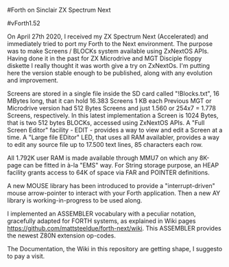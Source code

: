 #Forth on Sinclair ZX Spectrum Next

#vForth1.52

On April 27th 2020, I received my  ZX Spectrum Next  (Accelerated)  and immediately tried to port my Forth to the Next environment. 
The purpose was to make Screens / BLOCKs system available using ZxNextOS APIs. 
Having done it in the past for ZX Microdrive and MGT Disciple floppy diskette  I really thought it was worth give a try on ZxNextOs.
I'm putting here the version stable enough to be published, along with any evolution and improvement.

Screens are stored in a single file inside the SD card called "!Blocks.txt", 16 MBytes long, that it can hold 16.383 Screens 1 KB each 
Previous MGT or Microdrive version had 512 Bytes Screens and just 1.560 or 254x7 = 1.778 Screens, respectively. 
In this latest implementation a Screen is 1024 Bytes, that is two 512 bytes BLOCKs, accessed using ZxNextOS APIs. 
A "Full Screen Editor" facility - EDIT - provides a way to view and edit a Screen at a time.
A "Large file EDitor" LED, that uses all RAM availabler, provides a way to edit any source file up to 17.500 text lines, 85 characters each row.

All 1.792K user RAM is made available through MMU7 on which any 8K-page can be fitted in à-la "EMS" way.
For String storage purpose, an HEAP facility grants access to 64K of space via FAR and POINTER definitions.

A new  MOUSE  library has been introduced to provide a "interrupt-driven" mouse arrow-pointer to interact with your Forth application.
Then a new  AY  library is working-in-progress to be used along.

I implemented an  ASSEMBLER  vocabulary with a peculiar notation, gracefully adapted for FORTH systems, as explained in Wiki pages 
<https://github.com/mattsteeldue/forth-next/wiki>. This ASSEMBLER provides the newest Z80N extension op-codes.

The Documentation, the Wiki in this repository are getting shape, I suggesto to pay a visit.
